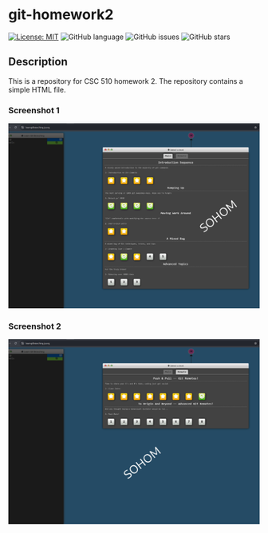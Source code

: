 # git-homework2

<!-- Status Badge -->
[![License: MIT](https://img.shields.io/badge/License-MIT-yellow.svg)](https://choosealicense.com/licenses/mit/)
![GitHub language](https://img.shields.io/badge/Language-html-blue)
![GitHub issues](https://img.shields.io/github/issues/csc510-group11/git-homework2)
![GitHub stars](https://img.shields.io/github/stars/csc510-group11/git-homework2)

## Description

This is a repository for CSC 510 homework 2. The repository contains a simple HTML file.

### Screenshot 1
![Img](./screenshot_1.png)

### Screenshot 2
![Img](./screenshot_2.png)